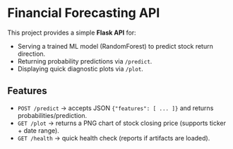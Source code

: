 # Financial Forecasting API

This project provides a simple **Flask API** for:
- Serving a trained ML model (RandomForest) to predict stock return direction.
- Returning probability predictions via `/predict`.
- Displaying quick diagnostic plots via `/plot`.

## Features
- `POST /predict` → accepts JSON `{"features": [ ... ]}` and returns probabilities/prediction.
- `GET /plot` → returns a PNG chart of stock closing price (supports ticker + date range).
- `GET /health` → quick health check (reports if artifacts are loaded).




